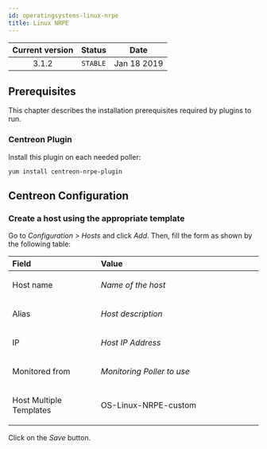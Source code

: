 ```yaml
---
id: operatingsystems-linux-nrpe
title: Linux NRPE
---
```


| Current version | Status | Date |
| :-: | :-: | :-: |
| 3.1.2 | `STABLE` | Jan 18 2019 |

## Prerequisites
This chapter describes the installation prerequisites required by plugins
to run.

### Centreon Plugin
Install this plugin on each needed poller:

    yum install centreon-nrpe-plugin

## Centreon Configuration
### Create a host using the appropriate template
Go to *Configuration &gt; Hosts* and click *Add*. Then, fill the form as
shown by the following table:

<table>
<colgroup>
<col width="35%" />
<col width="64%" />
</colgroup>
<thead>
<tr class="header">
<th align="left">Field</th>
<th align="left">Value</th>
</tr>
</thead>
<tbody>
<tr class="odd">
<td align="left"><p>Host name</p></td>
<td align="left"><p><em>Name of the host</em></p></td>
</tr>
<tr class="even">
<td align="left"><p>Alias</p></td>
<td align="left"><p><em>Host description</em></p></td>
</tr>
<tr class="odd">
<td align="left"><p>IP</p></td>
<td align="left"><p><em>Host IP Address</em></p></td>
</tr>
<tr class="even">
<td align="left"><p>Monitored from</p></td>
<td align="left"><p><em>Monitoring Poller to use</em></p></td>
</tr>
<tr class="odd">
<td align="left"><p>Host Multiple Templates</p></td>
<td align="left"><p>OS-Linux-NRPE-custom</p></td>
</tr>
</tbody>
</table>

Click on the *Save* button.

